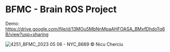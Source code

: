 # BFMC - Brain ROS Project
Demo: https://drive.google.com/file/d/13MOu5MbNnMpaAHFOASA_BMxfDhdoTq6B/view?usp=sharing

![4251_BFMC_2023 05 06 - NYC_8689 © Nicu Cherciu](https://github.com/tomiio/BFMC/assets/76414034/5bcf7655-9b2b-40cf-8f50-b3a7bc377b3a)
